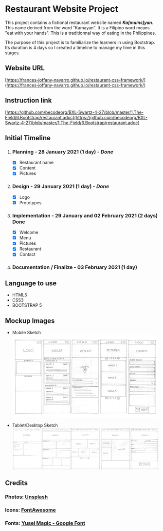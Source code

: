 # Restaurant Website Project

This project contains a fictional restaurant website named ***Ka\[mains\]yan***. This name derived from the word "Kamayan". It is a Filipino word means "eat with your hands". This is a traditionnal way of eating in the Philippines. 


The purpose of this project is to familiarize the learners in using Bootstrap. Its duration is 4 days so I created a timeline to manage my time in this stages.

## Website URL 
[https://frances-joffany-navarro.github.io/restaurant-css-framework/](https://frances-joffany-navarro.github.io/restaurant-css-framework/)
## Instruction link
[https://github.com/becodeorg/BXL-Swartz-4-27/blob/master/1.The-Field/6.Bootstrap/restaurant.adoc](https://github.com/becodeorg/BXL-Swartz-4-27/blob/master/1.The-Field/6.Bootstrap/restaurant.adoc)

## Initial Timeline
1.  ### __Planning__ - 28 January 2021 (1 day) -  ___Done___
    - [x] Restaurant name
    - [x] Content
    - [x] Pictures
  
2. ### __Design__ - 29 January 2021 (1 day) - ___Done___
    - [x] Logo
    - [x] Prototypes 
  
3.  ### __Implementation__ - 29 January and 02 February 2021 (2 days) Done
    - [x] Welcome 
    - [x] Menu
    - [x] Pictures
    - [x] Restaurant
    - [x] Contact
  
4. ### __Documentation / Finalize__ - 03 February 2021 (1 day)

## Language to use
- HTML5
- CSS3
- BOOTSTRAP 5

## Mockup Images 
- Mobile Sketch
![Mobile Sketch](documentation/mobile_sketch.jpg)

- Tablet/Desktop Sketch
![Mobile Sketch](documentation/medium_sketch.jpg)
  
## Credits
### Photos: [Unsplash](https://unsplash.com/)
### Icons: [FontAwesome](https://fontawesome.com/)
### Fonts: [Yusei Magic - Google Font](https://fonts.google.com/specimen/Yusei+Magic?preview.text_type=custom)